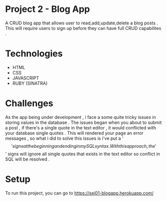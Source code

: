 # Project 2 - Blog App
A CRUD blog app that allows user to read,add,update,delete a blog posts .
This will require users to sign up before they can have full CRUD capabilites . 

# Technologies
* HTML
* CSS
* JAVASCRIPT
* RUBY (SINATRA)

# Challenges
As the app being under development , i face a some quite tricky issues in storing values in the database .
The issues began when you about to submit a post , if there's a single quote in the text editor , it would conflicted with your database single quotes .
This will rendered your page an error messages , so what i did to solve this issues is i've put a '$$' signs at the beginning and ending in my SQL syntax .
With this approach, the '$$' signs will ignore all single quotes that exists in the text editor so conflict in SQL will be resolved .

# Setup
To run this project, you can go to https://sei01-blogapp.herokuapp.com/

